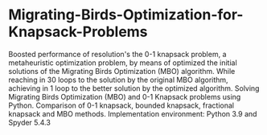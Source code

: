 # Migrating-Birds-Optimization-for-Knapsack-Problems
Boosted performance of resolution's the 0-1 knapsack problem, a metaheuristic optimization problem, by means of optimized the initial solutions of the Migrating Birds Optimization (MBO) algorithm. While reaching in 30 loops to the solution by the original MBO algorithm, achieving in 1 loop to the better solution by the optimized algorithm.
Solving Migrating Birds Optimization (MBO) and 0-1 Knapsack problems using Python. Comparison of 0-1 knapsack, bounded knapsack, fractional knapsack and MBO methods. 
Implementation environment: Python 3.9 and Spyder 5.4.3
